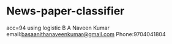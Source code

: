# News-paper-classifier
acc=94 using logistic
B A Naveen Kumar
email:basaanithanaveenkumar@gmail.com
Phone:9704041804
